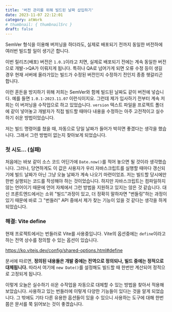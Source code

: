```yaml
---
title: '버전 관리를 위해 빌드된 날짜 삽입하기'
date: 2023-11-07 22:12:01
category: atWork
# thumbnail: { thumbnailSrc }
draft: false
---
```


SemVer 형식을 이용해 버저닝을 하더라도, 실제로 배포되기 전까지 동일한 버전하에 여러번 빌드할 일이 생기곤 합니다.

이번 릴리즈(배포) 버전은 `1.0.1`이라고 치면, 실제로 배포되기 전에는 계속 동일한 버전으로 개발->QA가 이뤄지게 됩니다. 특히나 QA로 넘어가게 되면 오류 수정 등이 생길 경우 현재 서버에 올라가있는 빌드가 수정된 버전인지 수정하기 전인지 종종 헷갈리곤 합니다.

이런 혼돈을 방지하기 위해 저희는 SemVer와 함께 빌드된 날짜도 같이 버전에 넣습니다. 예를 들면 `1.0.1-2023.11.07` 이런식이지요. 그런데 제가 입사하기 전부터 계속 저희는 이 버저닝을 수작업으로 하고 있었습니다. `version` 텍스트 파일을 프로젝트 폴더에 같이 넣어놓고 개발자가 직접 빌드할 때마다 내용을 수정하는 아주 고전적이고 실수하기 쉬운 방법이었습니다.

저는 빌드 명령어를 쳤을 때, 자동으로 당일 날짜가 들어가 박히면 좋겠다는 생각을 했습니다. 그래서 그런 방법이 없는지 찾아보게 되었습니다.

### 첫 시도... (실패)

처음에는 바보 같이 소스 코드 어딘가에 `Date.now()`를 적어 놓으면 될 것이라 생각했습니다. 그러나, 당연하게도 이 값은 사용자가 우리 자바스크립트를 실행할 때마다 갱신되기에 빌드 날짜가 아닌 그냥 오늘 날짜가 계속 나오기 마련이었죠. 저는 빌드할 당시에만 한번 실행되는 코드를 작성해야 하는 것이었습니다. 하지만 자바스크립트는 컴파일하지 않는 언어이기 때문에 언어 자체에서 그런 방법을 지원하고 있지는 않은 것 같습니다. 대신 프론트엔드에서는 소위 "빌드"과정이 있고, 더 정확히 말하자면 "번들링"하는 과정이 있기 때문에 바로 그 "번들러" API 중에서 제가 찾는 기능이 있을 것 같다는 생각을 하게 되었습니다.

### 해결: Vite define

현재 프로젝트에서는 번들러로 Vite를 사용중입니다. Vite의 옵션중에는 `define`이라고 하는 전역 상수를 정의할 수 있는 옵션이 있습니다.

https://ko.vitejs.dev/config/shared-options.html#define

문서에 따르면, **정의된 내용들은 개발 중에는 전역으로 정의되나, 빌드 중에는 정적으로 대체됩니다.** 따라서 여기에 `new Date()`를 설정해도 빌드할 때 한번만 계산되어 정적으로 고정되게 됩니다.

이렇게 오늘은 실수하기 쉬운 수작업을 자동으로 대체할 수 있는 방법을 찾아서 적용해보았습니다. 사용하고 있는 번들러에 이렇게 다양한 기능들이 있다는 것을 알게 되었습니다. 그 밖에도 기타 다른 유용한 옵션들이 있을 수 있으니 사용하는 도구에 대해 한번 쯤은 문서를 쭉 읽어보는 것이 좋겠습니다.